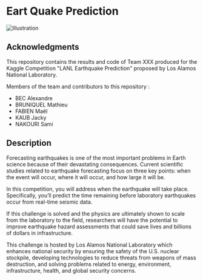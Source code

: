 # Eart Quake Prediction

<img src="https://github.com/maelfabien/Earth-Quake-Prediction/blob/master/Images/earthquake.jpeg" alt="Illustration" />

## Acknowledgments

This repository contains the results and code of Team XXX produced for the Kaggle Competition "LANL Earthquake Prediction" proposed by Los Alamos National Laboratory.

Members of the team and contributors to this repository :
- BEC Alexandre
- BRUNIQUEL Mathieu
- FABIEN Maël
- KAUB Jacky
- NAKOURI Sami

## Description

Forecasting earthquakes is one of the most important problems in Earth science because of their devastating consequences. Current scientific studies related to earthquake forecasting focus on three key points: when the event will occur, where it will occur, and how large it will be.

In this competition, you will address when the earthquake will take place. Specifically, you’ll predict the time remaining before laboratory earthquakes occur from real-time seismic data.

If this challenge is solved and the physics are ultimately shown to scale from the laboratory to the field, researchers will have the potential to improve earthquake hazard assessments that could save lives and billions of dollars in infrastructure.

This challenge is hosted by Los Alamos National Laboratory which enhances national security by ensuring the safety of the U.S. nuclear stockpile, developing technologies to reduce threats from weapons of mass destruction, and solving problems related to energy, environment, infrastructure, health, and global security concerns.
